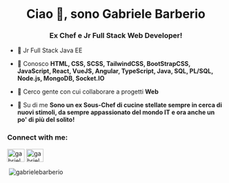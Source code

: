 

<h1 align="center">Ciao 👋, sono Gabriele Barberio</h1>
<h3 align="center">Ex Chef e Jr Full Stack Web Developer!</h3>

- 📖 Jr Full Stack Java EE

- 🌱 Conosco **HTML, CSS, SCSS, TailwindCSS, BootStrapCSS, JavaScript, React, VueJS, Angular, TypeScript, Java, SQL, PL/SQL, Node.js, MongoDB, Socket.IO**

- 🤝 Cerco gente con cui collaborare a progetti **Web**

- 💬 Su di me **Sono un ex Sous-Chef di cucine stellate sempre in cerca di nuovi stimoli, da sempre appassionato del mondo IT e ora anche un po' di più del solito!**

<h3 align="left">Connect with me:</h3>
<p align="left">
<a href="https://www.linkedin.com/in/gabriele-barberio-434b67220/" target="blank"><img align="center" src="https://raw.githubusercontent.com/rahuldkjain/github-profile-readme-generator/master/src/images/icons/Social/linked-in-alt.svg" alt="gabriele barberio" height="30" width="40" /></a>
<a href="https://instagram.com/gabriele_barberio?igshid=ZDdkNTZiNTM=" target="blank"><img align="center" src="https://raw.githubusercontent.com/rahuldkjain/github-profile-readme-generator/master/src/images/icons/Social/instagram.svg" alt="gabriele_barberio" height="30" width="40" /></a>
</p>



<p>&nbsp;<img align="center" src="https://github-readme-stats.vercel.app/api?username=gabrielebarberio&show_icons=true&locale=en" alt="gabrielebarberio" /></p>
